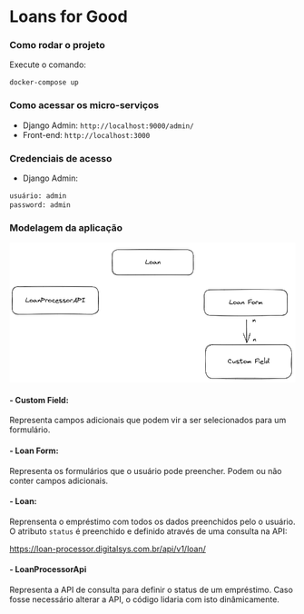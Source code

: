 # Loans for Good

### Como rodar o projeto

Execute o comando:
```
docker-compose up
```

### Como acessar os micro-serviços

- Django Admin: `http://localhost:9000/admin/`
- Front-end: `http://localhost:3000`

### Credenciais de acesso
- Django Admin:
```
usuário: admin
password: admin
```

### Modelagem da aplicação

![models](./assets/models.png)

#### - Custom Field:
Representa campos adicionais que podem vir a ser selecionados para um formulário.

#### - Loan Form:
Representa os formulários que o usuário pode preencher. Podem ou não conter campos adicionais.

#### - Loan:
Reprensenta o empréstimo com todos os dados preenchidos pelo o usuário. 
O atributo `status` é preenchido e definido através de uma consulta na API:
 
https://loan-processor.digitalsys.com.br/api/v1/loan/

#### - LoanProcessorApi
Representa a API de consulta para definir o status de um empréstimo.
Caso fosse necessário alterar a API, o código lidaria com isto dinâmicamente.